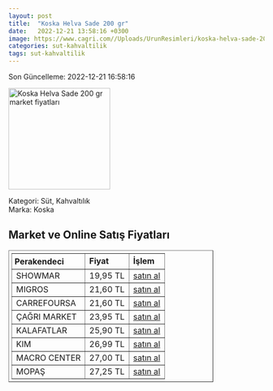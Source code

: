 ```yaml
---
layout: post
title:  "Koska Helva Sade 200 gr"
date:   2022-12-21 13:58:16 +0300
image: https://www.cagri.com//Uploads/UrunResimleri/koska-helva-sade-200-gr-a9f6.jpg
categories: sut-kahvaltilik
tags: sut-kahvaltilik
---
```


Son Güncelleme: 2022-12-21 16:58:16

<img src="https://www.cagri.com//Uploads/UrunResimleri/koska-helva-sade-200-gr-a9f6.jpg" width="200" alt="Koska Helva Sade 200 gr market fiyatları" />

Kategori: Süt, Kahvaltılık
<br />
Marka: Koska

<h2>Market ve Online Satış Fiyatları</h2>

<table border="1" style="padding: 5px;width:80%;">
  <tr>
    <td style="padding: 5px;"><strong>Perakendeci</strong></td>
    <td><strong>Fiyat</strong></td>
    <td><strong>İşlem</strong></td>
  </tr>
  <tr>
              <td title="Showmar">SHOWMAR</td>
              <td>19,95 TL</td>
              <td><a title="Showmar" target="_blank" href="https://www.showmar.com.tr/urun/koska-helva-sade-200gr">satın al</a></td>
            </tr><tr>
              <td title="Migros">MIGROS</td>
              <td>21,60 TL</td>
              <td><a title="Migros" target="_blank" href="https://www.migros.com.tr/koska-sade-helva-paket-200-g-p-6c0859">satın al</a></td>
            </tr><tr>
              <td title="CarrefourSA">CARREFOURSA</td>
              <td>21,60 TL</td>
              <td><a title="CarrefourSA" target="_blank" href="https://www.carrefoursa.com/koska-sade-helva-200-g-paket-p-30099054">satın al</a></td>
            </tr><tr>
              <td title="Çağrı Market">ÇAĞRI MARKET</td>
              <td>23,95 TL</td>
              <td><a title="Çağrı Market" target="_blank" href="https://www.cagri.com/koska-helva-sade-200-gr">satın al</a></td>
            </tr><tr>
              <td title="Kalafatlar">KALAFATLAR</td>
              <td>25,90 TL</td>
              <td><a title="Kalafatlar" target="_blank" href="https://www.kalafatlar.com/urun/koska-sade-helva-200-gr">satın al</a></td>
            </tr><tr>
              <td title="Kim">KIM</td>
              <td>26,99 TL</td>
              <td><a title="Kim" target="_blank" href="https://www.kimgeldi.com/koska-helva-200-gr-sade">satın al</a></td>
            </tr><tr>
              <td title="Macro Center">MACRO CENTER</td>
              <td>27,00 TL</td>
              <td><a title="Macro Center" target="_blank" href="https://www.macrocenter.com.tr/koska-sade-helva-paket-200-g-p-6c0859">satın al</a></td>
            </tr><tr>
              <td title="Mopaş">MOPAŞ</td>
              <td>27,25 TL</td>
              <td><a title="Mopaş" target="_blank" href="https://mopas.com.tr/koska-sade-helva-200-gr/p/93095">satın al</a></td>
            </tr>
</table>
